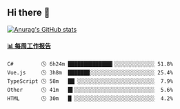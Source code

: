 ## Hi there 👋

[![Anurag's GitHub stats](https://github-readme-stats-orilights.vercel.app/api?username=orilights)](https://github.com/anuraghazra/github-readme-stats)

<!--
**OriLight152/OriLight152** is a ✨ _special_ ✨ repository because its `README.md` (this file) appears on your GitHub profile.

Here are some ideas to get you started:

- 🔭 I’m currently working on ...
- 🌱 I’m currently learning ...
- 👯 I’m looking to collaborate on ...
- 🤔 I’m looking for help with ...
- 💬 Ask me about ...
- 📫 How to reach me: ...
- 😄 Pronouns: ...
- ⚡ Fun fact: ...
-->

<!-- waka-box start -->
#### <a href="https://gist.github.com/92c8d5b388768c10efcba86e82b7c4fb" target="_blank">📊 每周工作报告</a>
```text
C#         🕓 6h24m ██████████████▍░░░░░░░░░░░░░ 51.8%
Vue.js     🕓 3h8m  ███████░░░░░░░░░░░░░░░░░░░░░ 25.4%
TypeScript 🕓 58m   ██▏░░░░░░░░░░░░░░░░░░░░░░░░░  7.9%
Other      🕓 41m   █▌░░░░░░░░░░░░░░░░░░░░░░░░░░  5.6%
HTML       🕓 30m   █▏░░░░░░░░░░░░░░░░░░░░░░░░░░  4.2%
```
<!-- Powered by https://github.com/journey-ad/waka-box-go . -->
<!-- waka-box end -->
